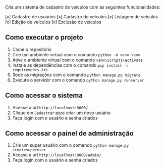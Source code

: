 Cria um sistema de cadastro de veículos com as seguintes funcionalidades:

[x] Cadastro de usuários
[x] Cadastro de veículos
[x] Listagem de veículos
[x] Edição de veículos
[x] Exclusão de veículos

## Como executar o projeto

1. Clone o repositório
2. Crie um ambiente virtual com o comando `python -m venv venv`
3. Ative o ambiente virtual com o comando `venv\Scripts\activate`
4. Instale as dependências com o comando `pip install -r requirements.txt`
5. Rode as migrações com o comando `python manage.py migrate`
6. Execute o servidor com o comando `python manage.py runserver`

## Como acessar o sistema

1. Acesse a url `http://localhost:8000/`
2. Clique em `Cadastrar` para criar um novo usuário
3. Faça login com o usuário e senha criados

## Como acessar o painel de administração

1. Crie um super usuário com o comando `python manage.py createsuperuser`
2. Acesse a url `http://localhost:8000/admin/`
3. Faça login com o usuário e senha criados
